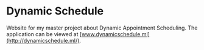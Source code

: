 # Dynamic Schedule
Website for my master project about Dynamic Appointment Scheduling. The application can be viewed at [www.dynamicschedule.ml](http://dynamicschedule.ml/).
